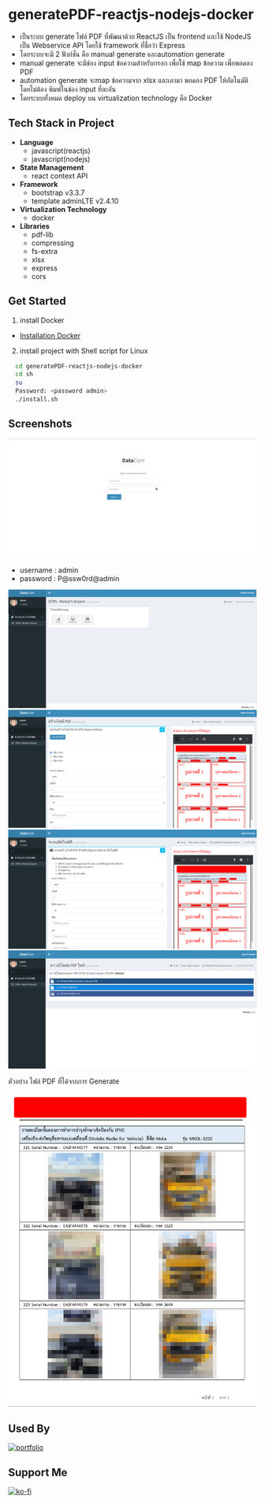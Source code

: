 # generatePDF-reactjs-nodejs-docker

- เป็นระบบ generate ไฟล์ PDF ที่พัฒนาด้วย ReactJS เป็น frontend และใช้ NodeJS เป็น Webservice API โดยใช้ framework ที่ชื่อว่า Express
- โดยระบบจะมี 2 ฟังก์ชั่น คือ manual generate และautomation generate
- manual generate จะมีช่อง input ข้อความสำหรับกรอก เพื่อใช้ map ข้อความ เพื่อพอดลง PDF
- automation generate จะmap ข้อความจาก xlsx และเอามา พอดลง PDF ให้อัตโนมัติโดยไม่ต้อง พิมพ์ในช่อง input ที่ละอัน
- โดยระบบทั้งหมด deploy บน virtualization technology คือ Docker

## Tech Stack in Project 

- **Language**
    - javascript(reactjs)
    - javascript(nodejs)
- **State Management**
    - react context API
- **Framework**
    - bootstrap v3.3.7
    - template adminLTE v2.4.10
- **Virtualization Technology**
    - docker
- **Libraries** 
    - pdf-lib
    - compressing
    - fs-extra
    - xlsx
    - express
    - cors
    


## Get Started
1. install Docker
- [Installation Docker](https://docs.docker.com/engine/install/)

2. install project with Shell script for Linux

```bash
  cd generatePDF-reactjs-nodejs-docker
  cd sh
  su
  Password: <password admin>
  ./install.sh 
```

## Screenshots
![App Screenshot](./screenshots/login.png)
- username : admin
- password : P@ssw0rd@admin

![App Screenshot](./screenshots/manu.png)
![App Screenshot](./screenshots/vehicle.png)
![App Screenshot](./screenshots/vehicle_auto.png)
![App Screenshot](./screenshots/export.png)

ตัวอย่าง ไฟล์ PDF ที่ได้จากการ Generate

![App Screenshot](./screenshots/example.png)


## Used By
[![portfolio](https://img.shields.io/badge/my_portfolio-000?style=for-the-badge&logo=ko-fi&logoColor=white)](https://github.com/TopThiraphat)

## Support Me
[![ko-fi](https://ko-fi.com/img/githubbutton_sm.svg)](https://ko-fi.com/R5R0RDJVK)














